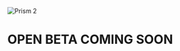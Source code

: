 ![Prism 2](https://prism-pipeline.com/wp-content/uploads/2023/03/prism-pipeline-2-logo-white.png)
# OPEN BETA COMING SOON
